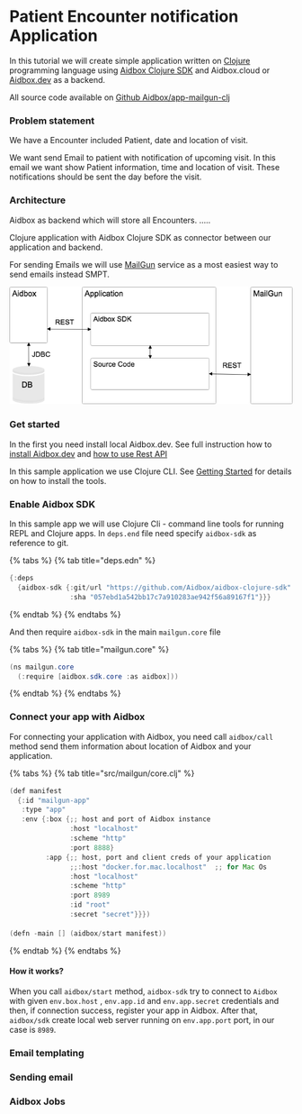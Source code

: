 # Patient Encounter notification Application

In this tutorial we will create simple application written on [Clojure](https://clojure.org/) programming language using [Aidbox Clojure SDK](https://github.com/Aidbox/aidbox-clojure-sdk) and Aidbox.cloud or [Aidbox.dev](https://www.health-samurai.io/aidbox) as a backend.

All source code available on [Github Aidbox/app-mailgun-clj](https://github.com/Aidbox/app-mailgun-clj)

### Problem statement

We have a Encounter included Patient, date and location of visit.

We want send Email to patient with notification of upcoming visit. In this email we want show Patient information, time and location of visit. These notifications should be sent the day before the visit.

### Architecture

Aidbox as backend which will store all Encounters. .....

Clojure application with Aidbox Clojure SDK as connector between our application and backend.

For sending Emails we will use [MailGun](https://www.mailgun.com/) service as a most easiest way to send emails instead SMPT.

![Architecture of Aidbox based Application](../.gitbook/assets/untitled-2.png)

### Get started

In the first you need install local Aidbox.dev. See full instruction how to [install Aidbox.dev](../installation/setup-aidbox.dev.md) and [how to use Rest API](how-to-use-rest-api.md)

In this sample application we use Clojure CLI. See [Getting Started](https://clojure.org/guides/getting_started) for details on how to install the tools.

### Enable Aidbox SDK

In this sample app we will use Clojure Cli - command line tools for running REPL and Clojure apps. In `deps.end` file need specify `aidbox-sdk` as reference to git.

{% tabs %}
{% tab title="deps.edn" %}
```java
{:deps 
  {aidbox-sdk {:git/url "https://github.com/Aidbox/aidbox-clojure-sdk" 
               :sha "057ebd1a542bb17c7a910283ae942f56a89167f1"}}}
```
{% endtab %}
{% endtabs %}

And then require `aidbox-sdk` in  the main `mailgun.core` file

{% tabs %}
{% tab title="mailgun.core" %}
```java
(ns mailgun.core
  (:require [aidbox.sdk.core :as aidbox]))
```
{% endtab %}
{% endtabs %}

### Connect your app with Aidbox

For connecting your application with Aidbox, you need call `aidbox/call` method send them information about location of Aidbox and your application.

{% tabs %}
{% tab title="src/mailgun/core.clj" %}
```java
(def manifest
  {:id "mailgun-app"
   :type "app"
   :env {:box {;; host and port of Aidbox instance
               :host "localhost"
               :scheme "http"
               :port 8888}
         :app {;; host, port and client creds of your application
               ;;:host "docker.for.mac.localhost"  ;; for Mac Os
               :host "localhost"
               :scheme "http"
               :port 8989
               :id "root"
               :secret "secret"}}})

(defn -main [] (aidbox/start manifest))

```
{% endtab %}
{% endtabs %}

#### How it works?

When you call `aidbox/start` method, `aidbox-sdk` try to connect to `Aidbox` with given `env.box.host` , `env.app.id` and `env.app.secret` credentials and then, if connection success, register your app in Aidbox. After that, `aidbox/sdk` create local web server running on `env.app.port` port, in our case is `8989`. 

### Email templating

### Sending email

### Aidbox Jobs



